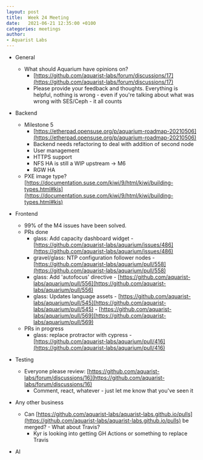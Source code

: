 ```yaml
---
layout: post
title:  Week 24 Meeting
date:   2021-06-21 12:35:00 +0100
categories: meetings
author:
- Aquarist Labs
---
```


* General
   * What should Aquarium have opinions on?
       * [https://github.com/aquarist-labs/forum/discussions/17](https://github.com/aquarist-labs/forum/discussions/17)
       * Please provide your feedback and thoughts. Everything is helpful, nothing is wrong - even if you're talking about what was wrong with SES/Ceph - it all counts

* Backend
   * Milestone 5
       * [https://etherpad.opensuse.org/p/aquarium-roadmap-20210506](https://etherpad.opensuse.org/p/aquarium-roadmap-20210506)
       * Backend needs refactoring to deal with addition of second node
       * User management
       * HTTPS support
       * NFS HA is still a WIP upstream -> M6
       * RGW HA
   * PXE image type? [https://documentation.suse.com/kiwi/9/html/kiwi/building-types.html#kis](https://documentation.suse.com/kiwi/9/html/kiwi/building-types.html#kis)

* Frontend
   * 99% of the M4 issues have been solved.
   * PRs done
       * glass: Add capacity dashboard widget - [https://github.com/aquarist-labs/aquarium/issues/486](https://github.com/aquarist-labs/aquarium/issues/486)
       * gravel/glass: NTP configuration follower nodes - [https://github.com/aquarist-labs/aquarium/pull/558](https://github.com/aquarist-labs/aquarium/pull/558)
       * glass: Add 'autofocus' directive - [https://github.com/aquarist-labs/aquarium/pull/556](https://github.com/aquarist-labs/aquarium/pull/556)
       * glass: Updates language assets - [https://github.com/aquarist-labs/aquarium/pull/545](https://github.com/aquarist-labs/aquarium/pull/545) - [https://github.com/aquarist-labs/aquarium/pull/569](https://github.com/aquarist-labs/aquarium/pull/569)
   * PRs in progress
       * glass: replace protractor with cypress - [https://github.com/aquarist-labs/aquarium/pull/416](https://github.com/aquarist-labs/aquarium/pull/416)

* Testing
   * Everyone please review: [https://github.com/aquarist-labs/forum/discussions/16](https://github.com/aquarist-labs/forum/discussions/16)
       * Comment, react, whatever - just let me know that you've seen it

* Any other business
   * Can [https://github.com/aquarist-labs/aquarist-labs.github.io/pulls](https://github.com/aquarist-labs/aquarist-labs.github.io/pulls) be merged? - What about Travis?
       * Kyr is looking into getting GH Actions or something to replace Travis

* AI